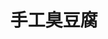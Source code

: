 ---
title: "手工臭豆腐"
description: "手工臭豆腐"
layout: shop
keywords:
  - 美食競賽
  - 台灣美食
  - 美食精選
datePublished: "2025-06-30"
dateModified: "2025-07-07"
city: "台中市"
district: "北區"
address: "台中市北區一中街21-2號"
phone: "0422234614"
geo: "24.14723632436117, 120.68414831318003"
google_map: "https://maps.app.goo.gl/5ianHzWsDEYM4khT9"
footinder: "https://footinder.com.tw/%E5%8F%B0%E4%B8%AD%E5%B8%82%E5%8C%97%E5%8D%80/362055/"
official: ""
award:
  - name: "夜市王"
    year: "2024"
    entries:
      - nightMarket: "一中街夜市"
        food_type: "臭豆腐"
        rank: "第三名"

---